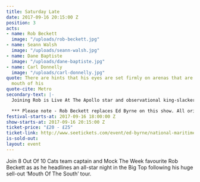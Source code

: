 ```yaml
---
title: Saturday Late
date: 2017-09-16 20:15:00 Z
position: 3
acts:
- name: Rob Beckett
  image: "/uploads/rob-beckett.jpg"
- name: Seann Walsh
  image: "/uploads/seann-walsh.jpg"
- name: Dane Baptiste
  image: "/uploads/dane-baptiste.jpg"
- name: Carl Donnelly
  image: "/uploads/carl-donnelly.jpg"
quote: There are hints that his eyes are set firmly on arenas that are as big as his
  mouth of his
quote-cite: Metro
secondary-text: |-
  Joining Rob is Live At The Apollo star and observational king-slacker Seann Walsh, 8 Out Of 10 Cats Does Countdown star Dane Baptiste and champion story-weaver Carl Donnelly as host.

  *** Please note - Rob Beckett replaces Ed Byrne on this show. All original tickets remain valid.**
festival-starts-at: 2017-09-16 18:00:00 Z
show-starts-at: 2017-09-16 20:15:00 Z
ticket-price: "£20 - £25"
ticket-link: http://www.seetickets.com/event/ed-byrne/national-maritime-museum/1121012/
is-sold-out: 
layout: event
---
```


Join 8 Out Of 10 Cats team captain and Mock The Week favourite Rob Beckett as as he headlines an all-star night in the Big Top following his huge sell-out ‘Mouth Of The South’ tour.